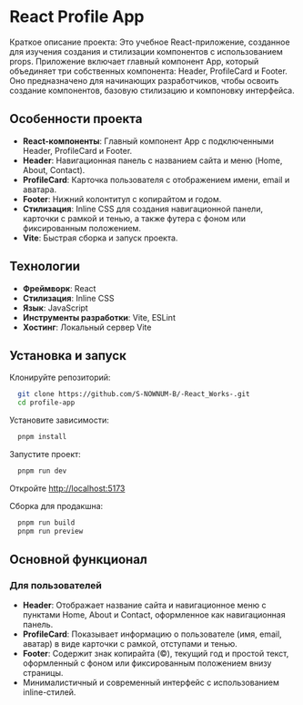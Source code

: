 # React Profile App

Краткое описание проекта: Это учебное React-приложение, созданное для изучения создания и стилизации компонентов с использованием props. Приложение включает главный компонент App, который объединяет три собственных компонента: Header, ProfileCard и Footer. Оно предназначено для начинающих разработчиков, чтобы освоить создание компонентов, базовую стилизацию и компоновку интерфейса.

## Особенности проекта

- **React-компоненты**: Главный компонент App с подключенными Header, ProfileCard и Footer.
- **Header**: Навигационная панель с названием сайта и меню (Home, About, Contact).
- **ProfileCard**: Карточка пользователя с отображением имени, email и аватара.
- **Footer**: Нижний колонтитул с копирайтом и годом.
- **Стилизация**: Inline CSS для создания навигационной панели, карточки с рамкой и тенью, а также футера с фоном или фиксированным положением.
- **Vite**: Быстрая сборка и запуск проекта.

## Технологии

- **Фреймворк**: React
- **Стилизация**: Inline CSS
- **Язык**: JavaScript
- **Инструменты разработки**: Vite, ESLint
- **Хостинг**: Локальный сервер Vite

## Установка и запуск

Клонируйте репозиторий:
```bash
  git clone https://github.com/S-NOWNUM-B/-React_Works-.git
  cd profile-app
```

Установите зависимости:
```bash
  pnpm install
```

Запустите проект:
```bash
  pnpm run dev
```

Откройте [http://localhost:5173](http://localhost:5173)

Сборка для продакшна:
```bash
  pnpm run build
  pnpm run preview
```

## Основной функционал

### Для пользователей
- **Header**: Отображает название сайта и навигационное меню с пунктами Home, About и Contact, оформленное как навигационная панель.
- **ProfileCard**: Показывает информацию о пользователе (имя, email, аватар) в виде карточки с рамкой, отступами и тенью.
- **Footer**: Содержит знак копирайта (©), текущий год и простой текст, оформленный с фоном или фиксированным положением внизу страницы.
- Минималистичный и современный интерфейс с использованием inline-стилей.